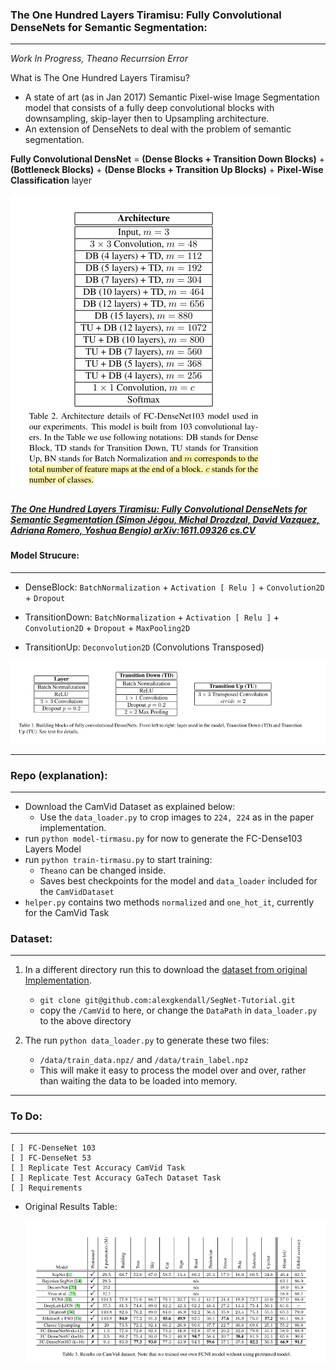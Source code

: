 ### The One Hundred Layers Tiramisu: Fully Convolutional DenseNets for Semantic Segmentation:
---

*Work In Progress, Theano Recurrsion Error*


What is The One Hundred Layers Tiramisu?

* A state of art (as in Jan 2017) Semantic Pixel-wise Image Segmentation model that consists of a fully deep convolutional blocks with downsampling, skip-layer then to Upsampling architecture. 
* An extension of DenseNets to deal with the problem of semantic segmentation.

 **Fully Convolutional DensNet** = **(Dense Blocks + Transition Down Blocks)** + **(Bottleneck Blocks)** + **(Dense Blocks + Transition Up Blocks)** +  **Pixel-Wise Classification** layer

 ![model](./imgs/tiramisu-103.png)



##### *[The One Hundred Layers Tiramisu: Fully Convolutional DenseNets for Semantic Segmentation (Simon Jégou, Michal Drozdzal, David Vazquez, Adriana Romero, Yoshua Bengio) arXiv:1611.09326 cs.CV](https://arxiv.org/abs/1611.09326)*
 	

#### Model Strucure:
-----

* DenseBlock: 
	`BatchNormalization` + `Activation [ Relu ]` + `Convolution2D` + `Dropout` 

* TransitionDown: 
	`BatchNormalization` + `Activation [ Relu ]` + `Convolution2D` + `Dropout` + `MaxPooling2D`

* TransitionUp: 
	`Deconvolution2D` (Convolutions Transposed)

 ![model-blocks](./imgs/tiramisu-blocks.png)

-----
### Repo (explanation):
---

* Download the CamVid Dataset as explained below:
	* Use the `data_loader.py` to crop images to `224, 224` as in the paper implementation.
* run `python model-tirmasu.py` for now to generate the FC-Dense103 Layers Model
* run `python train-tirmasu.py` to start training:
	* `Theano` can be changed inside.
	* Saves best checkpoints for the model and `data_loader` included for the `CamVidDataset`
* `helper.py` contains two methods `normalized` and `one_hot_it`, currently for the CamVid Task

### Dataset:
---

1. In a different directory run this to download the [dataset from original Implementation](https://github.com/alexgkendall/SegNet-Tutorial).
	* `git clone git@github.com:alexgkendall/SegNet-Tutorial.git`
	* copy the `/CamVid` to here, or change the `DataPath` in `data_loader.py` to the above directory
2. The run `python data_loader.py` to generate these two files:
	
	* `/data/train_data.npz/` and `/data/train_label.npz`
	* This will make it easy to process the model over and over, rather than waiting the data to be loaded into memory.



----


### To Do:
----

	[ ] FC-DenseNet 103
	[ ] FC-DenseNet 53
	[ ] Replicate Test Accuracy CamVid Task
	[ ] Replicate Test Accuracy GaTech Dataset Task
	[ ] Requirements


* Original Results Table:

	 ![model-results](./imgs/original-result-table.png)


	